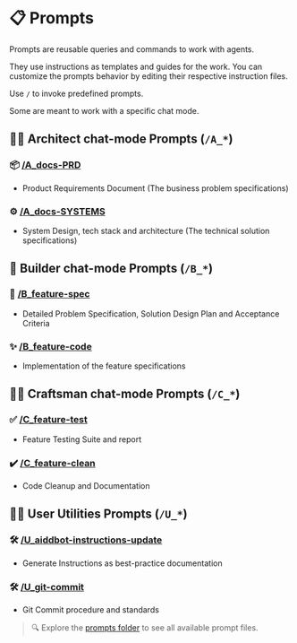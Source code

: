 # 📋 Prompts

Prompts are reusable queries and commands to work with agents.

They use instructions as templates and guides for the work. You can customize the prompts behavior by editing their respective instruction files.

Use `/` to invoke predefined prompts. 

Some are meant to work with a specific chat mode.


## 🧑‍💼 Architect chat-mode Prompts (`/A_*`)

### 📦 [/A_docs-PRD](/.github/prompts/A_docs-PRD.prompt.md)
- Product Requirements Document (The business problem specifications)
  
### ⚙️ [/A_docs-SYSTEMS](/.github/prompts/A_docs-SYSTEMS.prompt.md)
- System Design, tech stack and architecture (The technical solution specifications)

## 👷 Builder chat-mode Prompts (`/B_*`)

### 📝 [/B_feature-spec](/.github/prompts/B_feature-spec.prompt.md)
- Detailed Problem Specification, Solution Design Plan and Acceptance Criteria

### ✨ [/B_feature-code](/.github/prompts/B_feature-code.prompt.md)
- Implementation of the feature specifications

## 🧑‍🔧 Craftsman chat-mode Prompts (`/C_*`)

### ✅ [/C_feature-test](/.github/prompts/C_feature-test.prompt.md)
- Feature Testing Suite and report

### ✔️ [/C_feature-clean](/.github/prompts/C_feature-clean.prompt.md)
- Code Cleanup and Documentation

## 🧑‍💻 User Utilities Prompts (`/U_*`)

### 🛠️ [/U_aiddbot-instructions-update](/.github/prompts/U_aiddbot-instructions-update.prompt.md)
- Generate Instructions as best-practice documentation

### 🛠️ [/U_git-commit](/.github/prompts/U_git-commit.prompt.md)
- Git Commit procedure and standards

> 🔍 Explore the [prompts folder](https://github.com/AIDDbot/AIDDbot/tree/main/.github/prompts) to see all available prompt files. 
